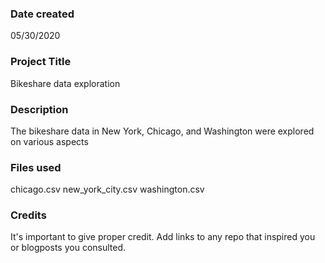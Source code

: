 ### Date created
05/30/2020

### Project Title
Bikeshare data exploration

### Description
The bikeshare data in New York, Chicago, and Washington were explored on various aspects

### Files used
chicago.csv
new_york_city.csv
washington.csv

### Credits
It's important to give proper credit. Add links to any repo that inspired you or blogposts you consulted.
